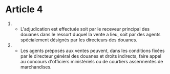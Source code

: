 # Article 4

1. - L'adjudication est effectuée soit par le receveur principal des douanes dans le ressort duquel la vente a lieu, soit par des agents spécialement désignés par les directeurs des douanes.

2. - Les agents préposés aux ventes peuvent, dans les conditions fixées par le directeur général des douanes et droits indirects, faire appel au concours d'officiers ministériels ou de courtiers assermentés de marchandises.
